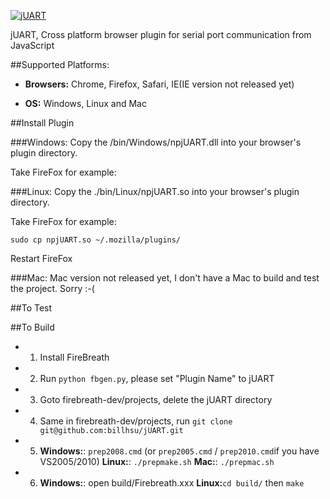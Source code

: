 [![jUART](https://github.com/billhsu/jUART/raw/master/doc/jUART_Logo.png)](http://github.com/billhsu/jUART/)

jUART, Cross platform browser plugin for serial port communication from JavaScript

##Supported Platforms:
* **Browsers:** Chrome, Firefox, Safari, IE(IE version not released yet)

* **OS:** Windows, Linux and Mac

##Install Plugin

###Windows:
Copy the /bin/Windows/npjUART.dll into your browser's plugin directory.

Take FireFox for example:

###Linux:
Copy the ./bin/Linux/npjUART.so into your browser's plugin directory.

Take FireFox for example:

```
sudo cp npjUART.so ~/.mozilla/plugins/
```

Restart FireFox

###Mac:
Mac version not released yet, I don't have a Mac to build and test the project. Sorry :-(

##To Test

##To Build
* 1. Install FireBreath
* 2. Run `python fbgen.py`, please set "Plugin Name" to jUART
* 3. Goto firebreath-dev/projects, delete the jUART directory
* 4. Same in firebreath-dev/projects, run ``git clone git@github.com:billhsu/jUART.git``
* 5. **Windows:**: `prep2008.cmd` (or `prep2005.cmd` / `prep2010.cmd`if you have VS2005/2010) **Linux:**: `./prepmake.sh` **Mac:**: `./prepmac.sh`
* 6. **Windows:**: open build/Firebreath.xxx **Linux:**``cd build/`` then ``make``
